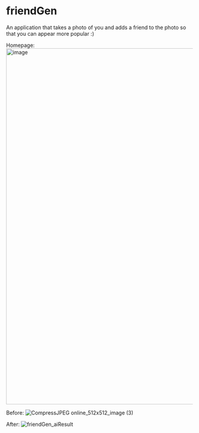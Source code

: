 # friendGen
An application that takes a photo of you and adds a friend to the photo so that you can appear more popular :)

Homepage:
<img width="959" alt="image" src="https://github.com/andrewahn-ubc/friendGen/assets/115388743/d7247ac6-52e6-4f16-a310-0312eb4b15a3">

Before:
![CompressJPEG online_512x512_image (3)](https://github.com/andrewahn-ubc/friendGen/assets/115388743/efd66c1b-75cc-4c5d-91a3-05af5f211ee3)

After:
![friendGen_aiResult](https://github.com/andrewahn-ubc/friendGen/assets/115388743/c42c55f8-ec77-4caa-a0ac-3dbf983e996b)




